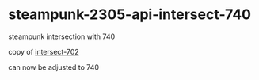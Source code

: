# steampunk-2305-api-intersect-740
steampunk intersection with 740

copy of [intersect-702](https://github.com/abapedia/steampunk-2305-api-intersect-702)

can now be adjusted to 740